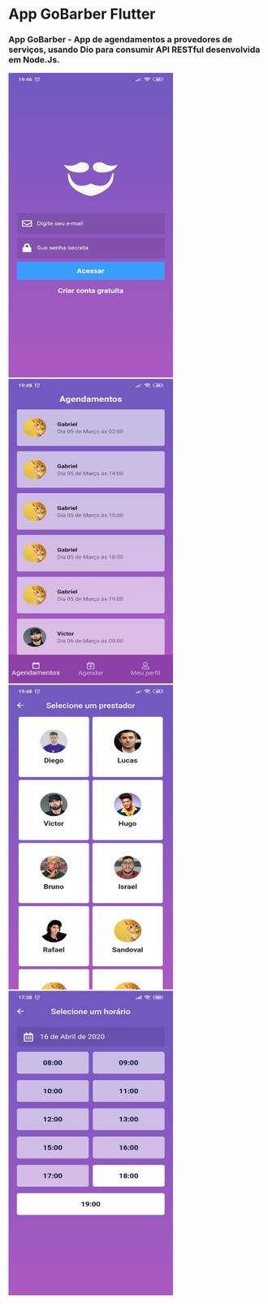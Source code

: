 # App GoBarber Flutter

### App GoBarber - App de agendamentos a provedores de serviços, usando Dio para consumir API RESTful desenvolvida em Node.Js.

<img src="/screenshots/ss1.jpeg" width="324" height="600"> <img src="/screenshots/ss2.jpeg" width="324" height="600">
<img src="/screenshots/ss3.jpeg" width="324" height="600"> <img src="/screenshots/ss4.jpeg" width="324" height="600">

